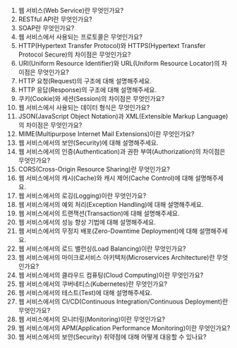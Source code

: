 1. 웹 서비스(Web Service)란 무엇인가요?
2. RESTful API란 무엇인가요?
3. SOAP란 무엇인가요?
4. 웹 서비스에서 사용되는 프로토콜은 무엇인가요?
5. HTTP(Hypertext Transfer Protocol)와 HTTPS(Hypertext Transfer Protocol Secure)의 차이점은 무엇인가요?
6. URI(Uniform Resource Identifier)와 URL(Uniform Resource Locator)의 차이점은 무엇인가요?
7. HTTP 요청(Request)의 구조에 대해 설명해주세요.
8. HTTP 응답(Response)의 구조에 대해 설명해주세요.
9. 쿠키(Cookie)와 세션(Session)의 차이점은 무엇인가요?
10. 웹 서비스에서 사용되는 데이터 형식은 무엇인가요?
11. JSON(JavaScript Object Notation)과 XML(Extensible Markup Language)의 차이점은 무엇인가요?
12. MIME(Multipurpose Internet Mail Extensions)이란 무엇인가요?
13. 웹 서비스에서의 보안(Security)에 대해 설명해주세요.
14. 웹 서비스에서의 인증(Authentication)과 권한 부여(Authorization)의 차이점은 무엇인가요?
15. CORS(Cross-Origin Resource Sharing)란 무엇인가요?
16. 웹 서비스에서의 캐시(Cache)와 캐시 제어(Cache Control)에 대해 설명해주세요.
17. 웹 서비스에서의 로깅(Logging)이란 무엇인가요?
18. 웹 서비스에서의 예외 처리(Exception Handling)에 대해 설명해주세요.
19. 웹 서비스에서의 트랜잭션(Transaction)에 대해 설명해주세요.
20. 웹 서비스에서의 성능 향상 기법에 대해 설명해주세요.
21. 웹 서비스에서의 무정지 배포(Zero-Downtime Deployment)에 대해 설명해주세요.
22. 웹 서비스에서의 로드 밸런싱(Load Balancing)이란 무엇인가요?
23. 웹 서비스에서의 마이크로서비스 아키텍처(Microservices Architecture)란 무엇인가요?
24. 웹 서비스에서의 클라우드 컴퓨팅(Cloud Computing)이란 무엇인가요?
25. 웹 서비스에서의 쿠버네티스(Kubernetes)란 무엇인가요?
26. 웹 서비스에서의 테스트(Test)에 대해 설명해주세요.
27. 웹 서비스에서의 CI/CD(Continuous Integration/Continuous Deployment)란 무엇인가요?
28. 웹 서비스에서의 모니터링(Monitoring)이란 무엇인가요?
29. 웹 서비스에서의 APM(Application Performance Monitoring)이란 무엇인가요?
30. 웹 서비스에서의 보안(Security) 취약점에 대해 어떻게 대응할 수 있나요?